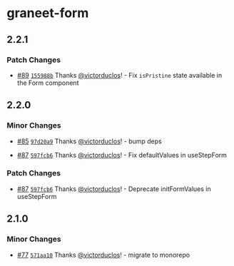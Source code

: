# graneet-form

## 2.2.1

### Patch Changes

- [#89](https://github.com/graneet/graneet-form/pull/89) [`155988b`](https://github.com/graneet/graneet-form/commit/155988bf43a7c8f065e61b046947056ce239b98b) Thanks [@victorduclos](https://github.com/victorduclos)! - Fix `isPristine` state available in the Form component

## 2.2.0

### Minor Changes

- [#85](https://github.com/graneet/graneet-form/pull/85) [`97d20a9`](https://github.com/graneet/graneet-form/commit/97d20a97726b003630a099a658fdd9615f0d3110) Thanks [@victorduclos](https://github.com/victorduclos)! - bump deps

- [#87](https://github.com/graneet/graneet-form/pull/87) [`597fcb6`](https://github.com/graneet/graneet-form/commit/597fcb6b1fb1220bd29f440895187520c6736714) Thanks [@victorduclos](https://github.com/victorduclos)! - Fix defaultValues in useStepForm

### Patch Changes

- [#87](https://github.com/graneet/graneet-form/pull/87) [`597fcb6`](https://github.com/graneet/graneet-form/commit/597fcb6b1fb1220bd29f440895187520c6736714) Thanks [@victorduclos](https://github.com/victorduclos)! - Deprecate initFormValues in useStepForm

## 2.1.0

### Minor Changes

- [#77](https://github.com/graneet/graneet-form/pull/77) [`571aa10`](https://github.com/graneet/graneet-form/commit/571aa10c9b17a65e19f2eb1151c6aaf64caacef2) Thanks [@victorduclos](https://github.com/victorduclos)! - migrate to monorepo
